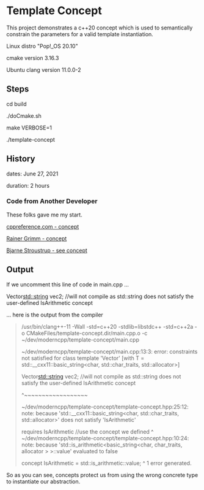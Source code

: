 # Template Concept

This project demonstrates a c++20 concept which is used to semantically constrain the parameters for a valid template instantiation.

Linux distro "Pop!_OS 20.10"

cmake version 3.16.3

Ubuntu clang version 11.0.0-2

## Steps

cd build

./doCmake.sh

make VERBOSE=1

./template-concept

## History

dates: June 27, 2021

duration: 2 hours

### Code from Another Developer

These folks gave me my start.

[cppreference.com - concept](https://en.cppreference.com/w/cpp/language/constraints)

[Rainer Grimm - concept](https://www.modernescpp.com/index.php/c-20-concepts-the-details)

[Bjarne Stroustrup - see concept](https://www.stroustrup.com/tour2.html)

## Output

If we uncomment this line of code in main.cpp ...

Vector<std::string> vec2; //will not compile as std::string does not satisfy the user-defined IsArithmetic concept

... here is the output from the compiler 

> /usr/bin/clang++-11    -Wall   -std=c++20 -stdlib=libstdc++ -std=c++2a -o CMakeFiles/template-concept.dir/main.cpp.o -c ~/dev/moderncpp/template-concept/main.cpp
> 
> ~/dev/moderncpp/template-concept/main.cpp:13:3: error: constraints not satisfied for class template 'Vector' [with T = std::__cxx11::basic_string<char, std::char_traits<char>, std::allocator<char>>]
> 
> Vector<std::string> vec2; //will not compile as std::string does not satisfy the user-defined IsArithmetic concept
> 
> ^~~~~~~~~~~~~~~~~~~
> 
> ~/dev/moderncpp/template-concept/template-concept.hpp:25:12: note: because 'std::__cxx11::basic_string<char, std::char_traits<char>, std::allocator<char>>' does not satisfy 'IsArithmetic'
> 
> requires IsArithmetic<T> //use the concept we defined
>          ^
> ~/dev/moderncpp/template-concept/template-concept.hpp:10:24: note: because 'std::is_arithmetic<basic_string<char, char_traits<char>, allocator<char> > >::value' evaluated to false
> 
> concept IsArithmetic = std::is_arithmetic<T>::value;
>                      ^
> 1 error generated.

So as you can see, concepts protect us from using the wrong concrete type to instantiate our abstraction.


